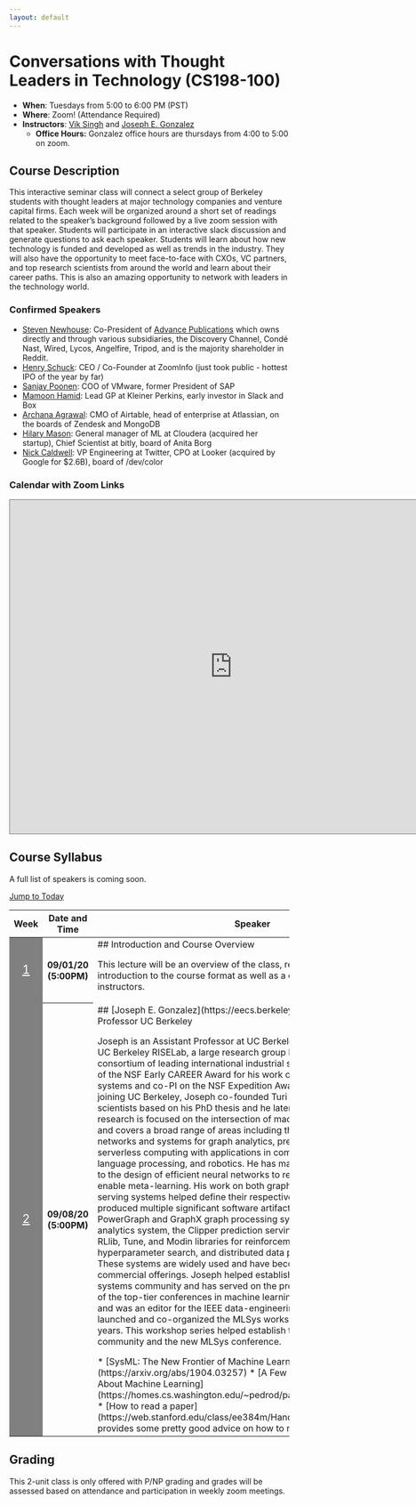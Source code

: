 ```yaml
---
layout: default
---
```



# Conversations with Thought Leaders in Technology (CS198-100)

* **When**: Tuesdays from 5:00 to 6:00 PM (PST)
* **Where**: Zoom! (Attendance Required)
* **Instructors**: [Vik Singh](https://www.linkedin.com/in/viksingh1/) and [Joseph E. Gonzalez](https://eecs.berkeley.edu/~jegonzal)
   * **Office Hours:** Gonzalez office hours are thursdays from 4:00 to 5:00 on zoom.


## Course Description

This interactive seminar class will connect a select group of Berkeley students with thought leaders at major technology companies and venture capital firms.  Each week will be organized around a short set of readings related to the speaker’s background followed by a live zoom session with that speaker.  Students will participate in an interactive slack discussion and generate questions to ask each speaker.  Students will learn about how new technology is funded and developed as well as trends in the industry.  They will also have the opportunity to meet face-to-face with CXOs, VC partners, and top research scientists from around the world and learn about their career paths.  This is also an amazing opportunity to network with leaders in the technology world.


### Confirmed Speakers 

* [Steven Newhouse](https://www.bloomberg.com/profile/person/4664315): Co-President of [Advance Publications](https://en.wikipedia.org/wiki/Advance_Publications) which owns directly and through various subsidiaries, the Discovery Channel, Condé Nast, Wired, Lycos, Angelfire, Tripod, and is the majority shareholder in Reddit.
* [Henry Schuck](https://www.linkedin.com/in/hschuck/): CEO / Co-Founder at ZoomInfo (just took public - hottest IPO of the year by far)
* [Sanjay Poonen](https://www.vmware.com/company/leadership/sanjay-poonen.html): COO of VMware, former President of SAP
* [Mamoon Hamid](https://www.kleinerperkins.com/people/mamoon-hamid/): Lead GP at Kleiner Perkins, early investor in Slack and Box
* [Archana Agrawal](https://www.linkedin.com/in/archana-agrawal/): CMO of Airtable, head of enterprise at Atlassian, on the boards of Zendesk and MongoDB
* [Hilary Mason](https://hilarymason.com/): General manager of ML at Cloudera (acquired her startup), Chief Scientist at bitly, board of Anita Borg
* [Nick Caldwell](https://www.linkedin.com/in/nickcaldwell/): VP Engineering at Twitter, CPO at Looker (acquired by Google for $2.6B), board of /dev/color

### Calendar with Zoom Links

<iframe src="https://calendar.google.com/calendar/embed?height=600&amp;wkst=1&amp;bgcolor=%237986CB&amp;ctz=America%2FLos_Angeles&amp;src=Y19jcnVydWNjZXZkYnFndXJvYzlhNXB1MTI1Y0Bncm91cC5jYWxlbmRhci5nb29nbGUuY29t&amp;color=%23711a76&amp;showNav=1&amp;showTitle=0&amp;mode=AGENDA&amp;showTabs=1&amp;showPrint=0&amp;showCalendars=0&amp;showTz=1" style="border:solid 1px #777" width="800" height="600" frameborder="0" scrolling="no"></iframe>


## Course Syllabus 

A full list of speakers is coming soon.

<!-- This is a tentative schedule.  Specific readings are subject to change as new material is published.
 -->
<a href="#today"> Jump to Today </a>

<table class="table table-striped syllabus">
<thead>
   <tr>
      <th style="width: 5%"> Week </th>
      <th style="width: 10%"> Date and Time </th>
      <th style="width: 85%"> Speaker </th>
   </tr>
</thead>
<tbody>




<tr>
<td style="background:gray; color:white; font-size:16pt; vertical-align:middle;" id="week_1"> 
<center><a href="#week_1" style="color:white">1</a></center> 
</td>
<th id="counter_09/01/20_1"> 09/01/20 (5:00PM) </th>

<td markdown="1">
## Introduction and Course Overview

This lecture will be an overview of the class, requirements, and an introduction to the course format as well as a conversation with the instructors.

</td>
</tr>




<tr>
<td style="background:gray; color:white; font-size:16pt; vertical-align:middle;" id="week_1"> 
<center><a href="#week_2" style="color:white">2</a></center> 
</td>
<th id="counter_09/08/20_1"> 09/08/20 (5:00PM) </th>

<td markdown="1">
## [Joseph E. Gonzalez](https://eecs.berkeley.edu/~jegonzal), Asst. Professor UC Berkeley

Joseph is an Assistant Professor at UC Berkeley and a co-director of the UC Berkeley RISELab, a large research group backed by the NSF and a consortium of leading international industrial sponsors. He is a recipient of the NSF Early CAREER Award for his work on prediction serving systems and co-PI on the NSF Expedition Award for the RISE Lab. Before joining UC Berkeley, Joseph co-founded Turi to develop tools for data scientists based on his PhD thesis and he later sold Turi to Apple. His research is focused on the intersection of machine learning and systems and covers a broad range of areas including the design of efficient neural networks and systems for graph analytics, prediction serving, and serverless computing with applications in computer vision, natural language processing, and robotics. He has made significant contributions to the design of efficient neural networks to reduce computation and enable meta-learning. His work on both graph systems and prediction serving systems helped define their respective disciplines. His research produced multiple significant software artifacts including the GraphLab, PowerGraph and GraphX graph processing systems, the Opaque secure analytics system, the Clipper prediction serving system, as well as the RLlib, Tune, and Modin libraries for reinforcement learning, hyperparameter search, and distributed data processing respectively. These systems are widely used and have become standard parts of commercial offerings. Joseph helped establish the machine learning systems community and has served on the program committee for many of the top-tier conferences in machine learning and computer systems and was an editor for the IEEE data-engineering bulletin. Joseph launched and co-organized the MLSys workshop series for the past 10 years. This workshop series helped establish the MLSys research community and the new MLSys conference.



<div class="reading">
<div class="required_reading" markdown="1">
* [SysML: The New Frontier of Machine Learning Systems](https://arxiv.org/abs/1904.03257)
* [A Few Useful Things to Know About Machine Learning](https://homes.cs.washington.edu/~pedrod/papers/cacm12.pdf)
</div>

<div class="optional_reading" markdown="1">
* [How to read a paper](https://web.stanford.edu/class/ee384m/Handouts/HowtoReadPaper.pdf) provides some pretty good advice on how to read papers effectively.
</div>
</div>


</td>
</tr>




</tbody>
</table>




## Grading

This 2-unit class is only offered with P/NP grading and grades will be assessed based on attendance and participation in weekly zoom meetings.










<script type="text/javascript">


var current_date = new Date();
var rows = document.getElementsByTagName("th");
var finished =  false;
for (var i = 1; i < rows.length && !finished; i++) {
   var r = rows[i];
   if (r.id.startsWith("counter_")) {
      var fields = r.id.split("_")
      var week_div_id = "week_" + fields[2]
      var lecture_date = new Date(fields[1] + " 23:59:00")
      if (current_date <= lecture_date) {
         finished = true;
         r.style.background = "orange"
         r.style.color = "black"
         var week_td = document.getElementById(week_div_id)
         week_td.style.background = "#043361"
         week_td.style.color = "white"
         var anchor = document.createElement("div")
         anchor.setAttribute("id", "today")
         week_td.prepend(anchor)
      }
   }
}

$(".reading").each(function(ind, elem) {
   var optional_reading = $(elem).find(".optional_reading");
   if(optional_reading.length == 1) {
      optional_reading = optional_reading[0];
      optional_reading.setAttribute("id", "optional_reading_" + ind);
      var button = document.createElement("button");
      button.setAttribute("class", "btn btn-primary btn-sm");
      button.setAttribute("type", "button");
      button.setAttribute("data-toggle", "collapse");
      button.setAttribute("data-target", "#optional_reading_" + ind);
      button.setAttribute("aria-expanded", "false");
      button.setAttribute("aria-controls", "#optional_reading_" + ind);
      optional_reading.setAttribute("class", "optional_reading_no_heading collapse")
      button.innerHTML = "Additional Optional Reading";
      optional_reading.before(button)
   }

})


$(".details").each(function(ind, elem) {
      elem.setAttribute("id", "details_" + ind);
      var button = document.createElement("button");
      button.setAttribute("class", "btn btn-primary btn-sm");
      button.setAttribute("type", "button");
      button.setAttribute("data-toggle", "collapse");
      button.setAttribute("data-target", "#details_" + ind);
      button.setAttribute("aria-expanded", "false");
      button.setAttribute("aria-controls", "#details_" + ind);
      elem.setAttribute("class", "details_no_heading collapse")
      button.innerHTML = "Detailed Description";
      elem.before(button)
   })

</script>


